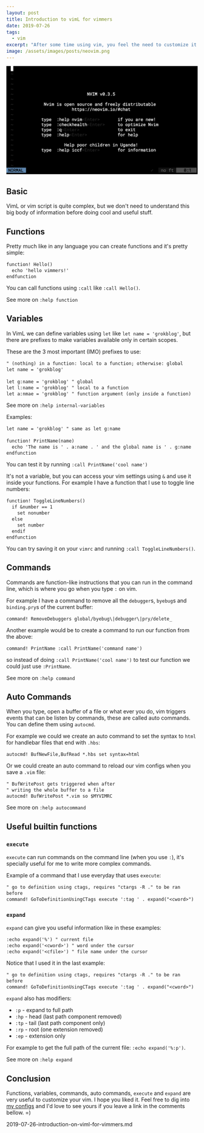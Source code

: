 ```yaml
---
layout: post
title: Introduction to vimL for vimmers
date: 2019-07-26
tags: 
  - vim
excerpt: "After some time using vim, you feel the need to customize it a bit more, let's see a few things you can do to start."
image: /assets/images/posts/neovim.png
---
```


<img src="/assets/images/posts/neovim.png" alt="neovim" class="image" />

## Basic

VimL or vim script is quite complex, but we don't need to understand this big body of information before doing cool and useful stuff.

## Functions

Pretty much like in any language you can create functions and it's pretty simple:

```vim
function! Hello()
  echo 'hello vimmers!'
endfunction
```

You can call functions using `:call` like `:call Hello()`.

See more on `:help function`

## Variables

In VimL we can define variables using `let` like `let name = 'grokblog'`, but there are prefixes to make variables available only in certain scopes.

These are the 3 most important (IMO) prefixes to use:

```vim
" (nothing) in a function: local to a function; otherwise: global
let name = 'grokblog'

let g:name = 'grokblog' " global
let l:name = 'grokblog' " local to a function
let a:nmae = 'grokblog' " function argument (only inside a function)
```

See more on `:help internal-variables`

Examples:

```viml
let name = 'grokblog' " same as let g:name

function! PrintName(name)
  echo 'The name is ' . a:name . ' and the global name is ' . g:name
endfunction
```

You can test it by running `:call PrintName('cool name')`

It's not a variable, but you can access your vim settings using `&` and use it inside your functions. For example I have a function that I use to toggle line numbers:

```viml
function! ToggleLineNumbers()
  if &number == 1
    set nonumber
  else
    set number
  endif
endfunction
```

You can try saving it on your `vimrc` and running `:call ToggleLineNumbers()`.

## Commands

Commands are function-like instructions that you can run in the command line, which is where you go when you type `:` on vim.

For example I have a command to remove all the `debugger`s, `byebug`s and `binding.pry`s of the current buffer:

```viml
command! RemoveDebuggers global/byebug\|debugger\|pry/delete_
```

Another example would be to create a command to run our function from the above:

```viml
command! PrintName :call PrintName('command name')
```

so instead of doing `:call PrintName('cool name')` to test our function we could just use `:PrintName`.

See more on `:help command`

## Auto Commands

When you type, open a buffer of a file or what ever you do, vim triggers events that can be listen by commands, these are called auto commands. You can define them using `autocmd`.

For example we could we create an auto command to set the syntax to `html` for handlebar files that end with `.hbs`:

```viml
autocmd! BufNewFile,BufRead *.hbs set syntax=html
```

Or we could create an auto command to reload our vim configs when you save a `.vim` file:

```vim
" BufWritePost gets triggered when after
" writing the whole buffer to a file
autocmd! BufWritePost *.vim so $MYVIMRC
```

See more on `:help autocommand`

## Useful builtin functions

### `execute`

`execute` can run commands on the command line (when you use `:`), it's specially useful for me to write more complex commands.

Example of a command that I use everyday that uses `execute`:

```vim
" go to definition using ctags, requires "ctargs -R ." to be ran before
command! GoToDefinitionUsingCTags execute ':tag ' . expand("<cword>")
```

### `expand`

`expand` can give you useful information like in these examples:

```vim
:echo expand('%') " current file
:echo expand('<cword>') " word under the cursor
:echo expand('<cfile>') " file name under the cursor
```

Notice that I used it in the last example:

```vim
" go to definition using ctags, requires "ctargs -R ." to be ran before
command! GoToDefinitionUsingCTags execute ':tag ' . expand("<cword>")
```

`expand` also has modifiers:

- `:p` - expand to full path
- `:hp` - head (last path component removed)
- `:tp` - tail (last path component only)
- `:rp` - root (one extension removed)
- `:ep` - extension only


For example to get the full path of the current file: `:echo expand('%:p')`.

See more on `:help expand`

## Conclusion

Functions, variables, commands, auto commands, `execute` and `expand` are very useful to customize your vim. I hope you liked it. Feel free to dig into [my configs](https://github.com/lucasprag/vimlociraptor) and I'd love to see yours if you leave a link in the comments bellow. =)


2019-07-26-introduction-on-viml-for-vimmers.md

